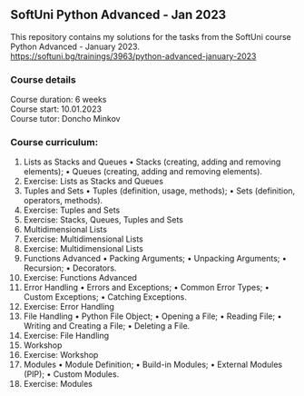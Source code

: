 ## SoftUni Python Advanced - Jan 2023

This repository contains my solutions for the tasks from the SoftUni course Python Advanced - January 2023.<br>
https://softuni.bg/trainings/3963/python-advanced-january-2023

### Course details
Course duration: 6 weeks<br>
Course start: 10.01.2023<br>
Course tutor: Doncho Minkov<br>

### Course curriculum:
1. Lists as Stacks and Queues
  • Stacks (creating, adding and removing elements);
  • Queues (creating, adding and removing elements).
2. Exercise: Lists as Stacks and Queues
3. Tuples and Sets
  • Tuples (definition, usage, methods);
  • Sets (definition, operators, methods).
4. Exercise: Tuples and Sets
5. Exercise: Stacks, Queues, Tuples and Sets
6. Multidimensional Lists
7. Exercise: Multidimensional Lists
8. Exercise: Multidimensional Lists
9. Functions Advanced
  • Packing Arguments;
  • Unpacking Arguments;
  • Recursion;
  • Decorators.
10. Exercise: Functions Advanced
11. Error Handling
  • Errors and Exceptions;
  • Common Error Types;
  • Custom Exceptions;
  • Catching Exceptions.
12. Exercise: Error Handling
13. File Handling
  • Python File Object;
  • Opening a File;
  • Reading File;
  • Writing and Creating a File;
  • Deleting a File.
14. Exercise: File Handling
15. Workshop
16. Exercise: Workshop
17. Modules
  • Module Definition;
  • Build-in Modules;
  • External Modules (PIP);
  • Custom Modules.
18. Exercise: Modules
